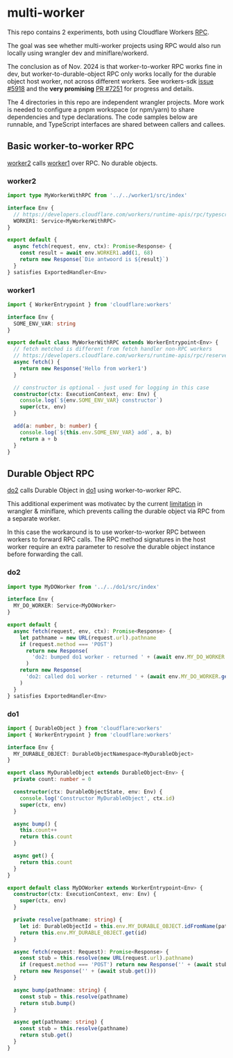 # multi-worker

This repo contains 2 experiments, both using Cloudflare Workers [RPC](https://developers.cloudflare.com/workers/runtime-apis/rpc/).

The goal was see whether multi-worker projects using RPC would also run locally using wrangler dev and miniflare/workerd.

The conclusion as of Nov. 2024 is that worker-to-worker RPC works fine in dev, but worker-to-durable-object RPC only works locally for the durable object host worker, not across different workers. See workers-sdk [issue #5918](https://github.com/cloudflare/workers-sdk/issues/5918) and the **very promising** [PR #7251](https://github.com/cloudflare/workers-sdk/pull/7251) for progress and details.

The 4 directories in this repo are independent wrangler projects. More work is needed to configure a pnpm workspace (or npm/yarn) to share dependencies and type declarations. The code samples below are runnable, and TypeScript interfaces are shared between callers and callees.    

## Basic worker-to-worker RPC
[worker2](worker2/src/index.ts) calls [worker1](worker1/src/index.ts) over RPC. No durable objects.

### worker2
```ts
import type MyWorkerWithRPC from '../../worker1/src/index'

interface Env {
  // https://developers.cloudflare.com/workers/runtime-apis/rpc/typescript/
  WORKER1: Service<MyWorkerWithRPC>
}

export default {
  async fetch(request, env, ctx): Promise<Response> {
    const result = await env.WORKER1.add(1, 68)
    return new Response(`Die antwoord is ${result}`)
  }
} satisfies ExportedHandler<Env>
```

### worker1
```ts
import { WorkerEntrypoint } from 'cloudflare:workers'

interface Env {
  SOME_ENV_VAR: string
}

export default class MyWorkerWithRPC extends WorkerEntrypoint<Env> {
  // fetch metchod is different from fetch handler non-RPC workers
  // https://developers.cloudflare.com/workers/runtime-apis/rpc/reserved-methods/#fetch
  async fetch() {
    return new Response('Hello from worker1')
  }

  // constructor is optional - just used for logging in this case
  constructor(ctx: ExecutionContext, env: Env) {
    console.log(`${env.SOME_ENV_VAR} constructor`)
    super(ctx, env)
  }

  add(a: number, b: number) {
    console.log(`${this.env.SOME_ENV_VAR} add`, a, b)
    return a + b
  }
}
```

## Durable Object RPC
[do2](do2/src/index.ts) calls Durable Object in [do1](do1/src/index.ts) using worker-to-worker RPC.

This additional experiment was motivatec by the current [limitation](https://github.com/cloudflare/workers-sdk/issues/5918) in wrangler & miniflare, which prevents calling the durable object via RPC from a separate worker.

In this case the workaround is to use worker-to-worker RPC between workers to forward RPC calls. The RPC method signatures in the host worker require an extra parameter to resolve the durable object instance before forwarding the call.

### do2
```ts
import type MyDOWorker from '../../do1/src/index'

interface Env {
  MY_DO_WORKER: Service<MyDOWorker>
}

export default {
  async fetch(request, env, ctx): Promise<Response> {
    let pathname = new URL(request.url).pathname
    if (request.method === 'POST')
      return new Response(
        'do2: bumped do1 worker - returned ' + (await env.MY_DO_WORKER.bump(pathname))
      )
    return new Response(
      'do2: called do1 worker - returned ' + (await env.MY_DO_WORKER.get(pathname))
    )
  }
} satisfies ExportedHandler<Env>
```

### do1
```ts
import { DurableObject } from 'cloudflare:workers'
import { WorkerEntrypoint } from 'cloudflare:workers'

interface Env {
  MY_DURABLE_OBJECT: DurableObjectNamespace<MyDurableObject>
}

export class MyDurableObject extends DurableObject<Env> {
  private count: number = 0

  constructor(ctx: DurableObjectState, env: Env) {
    console.log('Constructor MyDurableObject', ctx.id)
    super(ctx, env)
  }

  async bump() {
    this.count++
    return this.count
  }

  async get() {
    return this.count
  }
}

export default class MyDOWorker extends WorkerEntrypoint<Env> {
  constructor(ctx: ExecutionContext, env: Env) {
    super(ctx, env)
  }

  private resolve(pathname: string) {
    let id: DurableObjectId = this.env.MY_DURABLE_OBJECT.idFromName(pathname)
    return this.env.MY_DURABLE_OBJECT.get(id)
  }

  async fetch(request: Request): Promise<Response> {
    const stub = this.resolve(new URL(request.url).pathname)
    if (request.method === 'POST') return new Response('' + (await stub.bump()))
    return new Response('' + (await stub.get()))
  }

  async bump(pathname: string) {
    const stub = this.resolve(pathname)
    return stub.bump()
  }

  async get(pathname: string) {
    const stub = this.resolve(pathname)
    return stub.get()
  }
}
```
